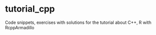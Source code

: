 # tutorial_cpp
Code snippets, exercises with solutions for the tutorial about C++, R with RcppArmadillo
